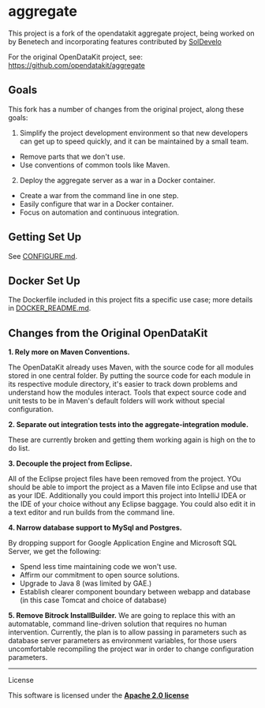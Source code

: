 # aggregate

This project is a fork of the opendatakit aggregate project, being worked on by Benetech and incorporating features contributed by [SolDevelo](http://www.soldevelo.com/)

For the original OpenDataKit project, see:
https://github.com/opendatakit/aggregate


Goals
-----
This fork has a number of changes from the original project, along these goals:

1. Simplify the project development environment so that new developers can get up to speed quickly, and it can be maintained by a small team.
  + Remove parts that we don't use.
  + Use conventions of common tools like Maven.
2. Deploy the aggregate server as a war in a Docker container.
  + Create a war from the command line in one step.
  + Easily configure that war in a Docker container.
  + Focus on automation and continuous integration.

Getting Set Up
--------------
See [CONFIGURE.md](CONFIGURE.md).

Docker Set Up
-------------
The Dockerfile included in this project fits a specific use case; more details in [DOCKER_README.md](DOCKER_README.md).

Changes from the Original OpenDataKit
-------------------------------------

**1. Rely more on Maven Conventions.**

  The OpenDataKit already uses Maven, with the source code for all modules stored in one central folder.  By putting the source code for each module in its respective module directory, it's easier to track down problems and understand how the modules interact.  Tools that expect source code and unit tests to be in Maven's default folders will work without special configuration.
  
**2. Separate out integration tests into the aggregate-integration module.**

  These are currently broken and getting them working again is high on the to do list.

**3.  Decouple the project from Eclipse.**

  All of the Eclipse project files have been removed from the project.  YOu should be able to import the project as a Maven file into Eclipse and use that as your IDE.  Additionally you could import this project into IntelliJ IDEA or the IDE of your choice without any Eclipse baggage.  You could also edit it in a text editor and run builds from the command line.

**4. Narrow database support to MySql and Postgres.**

  By dropping support for Google Application Engine and Microsoft SQL Server, we get the following:
   + Spend less time maintaining code we won't use.
   + Affirm our commitment to open source solutions.
   + Upgrade to Java 8 (was limited by GAE.)
   + Establish clearer component boundary between webapp and database (in this case Tomcat and choice of database)

**5. Remove Bitrock InstallBuilder.**
  We are going to replace this with an automatable, command line-driven solution that requires no human intervention.  Currently, the plan is to allow passing in parameters such as database server parameters as environment variables, for those users uncomfortable recompiling the project war in order to change configuration parameters.

-------
License

This software is licensed under the [**Apache 2.0 license**](http://www.apache.org/licenses/LICENSE-2.0)

